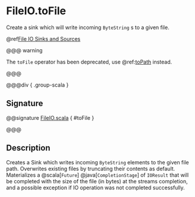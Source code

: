 # FileIO.toFile

Create a sink which will write incoming `ByteString` s to a given file.

@ref[File IO Sinks and Sources](../index.md#file-io-sinks-and-sources)

@@@ warning

The `toFile` operator has been deprecated, use @ref:[toPath](./toPath.md) instead. 

@@@

@@@div { .group-scala }

## Signature

@@signature [FileIO.scala](/akka-stream/src/main/scala/akka/stream/scaladsl/FileIO.scala) { #toFile }

@@@

## Description

Creates a Sink which writes incoming `ByteString` elements to the given file path. Overwrites existing files by truncating their contents as default. 
Materializes a @scala[`Future`] @java[`CompletionStage`] of `IOResult` that will be completed with the size of the file (in bytes) at the streams completion, and a possible exception if IO operation was not completed successfully.
